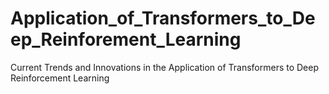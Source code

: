 # Application_of_Transformers_to_Deep_Reinforement_Learning
Current Trends and Innovations in the Application of Transformers to Deep Reinforcement Learning
